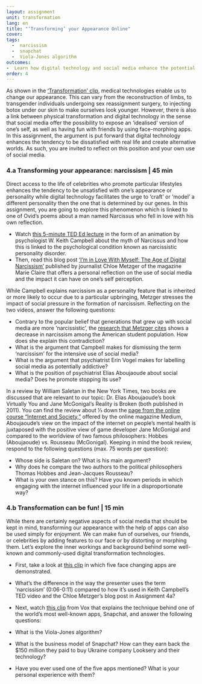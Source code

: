 ```yaml
---
layout: assignment
unit: transformation
lang: en
title: "‘Transforming’ your Appearance Online"  
cover:
tags:
  -  narcissism
  -  snapchat
  -  Viola-Jones algorithm
outcomes:
-  Learn how digital technology and social media enhance the potential for self-fashioning and experimenting with changing one’s appearance as well as how innovations in digital technology generate apps that can be used for entertainment. 
order: 4
---
```

As shown in the [‘Transformation’ clip](https://ranke2.uni.lu/u/transformation/#c-clip.en), medical technologies enable us to change our appearance. This can vary from the reconstruction of limbs, to transgender individuals undergoing sex reassignment surgery, to injecting botox under our skin to make ourselves look younger. However, there is also a link between physical transformation and digital technology in the sense that social media offer the possibility to expose an ‘idealised’ version of one’s self, as well as having fun with friends by using face-morphing apps. In this assignment, the argument is put forward that digital technology enhances the tendency to be dissatisfied with real life and create alternative worlds. As such, you are invited to reflect on this position and your own use of social media.
<!-- more -->

<!-- briefing-student -->

### 4.a Transforming your appearance: narcissism | 45 min 
<!-- section-contents -->

Direct access to the life of celebrities who promote particular lifestyles enhances the tendency to be unsatisfied with one’s appearance or personality while digital technology facilitates the urge to ‘craft’ or ‘model’ a different personality then the one that is determined by our genes. In this assignment, you are going to explore this phenomenon which is linked to one of Ovid’s poems about a man named Narcissus who fell in love with his own reflection.

- Watch [this 5-minute TED Ed lecture](https://youtu.be/arJLy3hX1E8) in the form of an animation by psychologist W. Keith Campbell about the myth of Narcissus and how this is linked to the psychological condition known as narcissistic personality disorder.
- Then, read this blog post [‘I’m in Love With Myself: The Age of Digital Narcissism’](https://www.marieclaire.com/culture/a16767138/social-media-narcissism/) published by journalist Chloe Metzger of the magazine Marie Claire that offers a personal reflection on the use of social media and the impact it can have on one’s self perception.

While Campbell explains narcissism as a personality feature that is inherited or more likely to occur due to a particular upbringing, Metzger stresses the impact of social pressure in the formation of narcissism. Reflecting on the two videos, answer the following questions:

- Contrary to the popular belief that generations that grew up with social media are more ‘narcissistic’, the [research that Metzger cites](https://www.ncbi.nlm.nih.gov/pubmed/29065280) shows a decrease in narcissism among the American student population. How does she explain this contradiction? 
- What is the argument that Campbell makes for dismissing the term ‘narcissism’ for the intensive use of social media?
- What is the argument that psychiatrist Erin Vogel makes for labelling social media as potentially addictive?
- What is the position of psychiatrist Elias Aboujaoude about social media? Does he promote stopping its use?

In a review by William Saletan in the New York Times, two books are discussed that are relevant to our topic: Dr. Elias Aboujaoude’s book Virtually You and Jane McGonigal’s Reality is Broken (both published in 2011). You can find the review about ⅓ down the [page from the online course “Internet and Society,”](https://medium.com/@bhsecinternet/thursday-october-8-class-5-16646a58f4de) offered by the online magazine Medium, Aboujaoude’s view on the impact of the internet on people’s mental health is juxtaposed with the positive view of game developer Jane McGonigal and compared to the worldview of two famous philosophers: Hobbes (Aboujaoude) vs. Rousseau (McGonigal). Keeping in mind the book review, respond to the following questions (max. 75 words per question):

- Whose side is Saletan on? What is his main argument? 
- Why does he compare the two authors to the political philosophers Thomas Hobbes and Jean-Jacques Rousseau? 
- What is your own stance on this? Have you known periods in which engaging with the internet influenced your life in a disproportionate way?

<!-- section -->  

### 4.b  Transformation can be fun! | 15 min
<!-- section-contents -->

While there are certainly negative aspects of social media that should be kept in mind, transforming our appearance with the help of apps can also be used simply for enjoyment. We can make fun of ourselves, our friends, or celebrities by adding features to our face or by distorting or morphing them. Let’s explore the inner workings and background behind some well-known and commonly-used digital transformation technologies. 

- First, take a look at [this clip](https://www.youtube.com/watch?v=LN-5fJS_SBs) in which five face changing apps are demonstrated.
- What’s the difference in the way the presenter uses the term 'narcissism’ (0:06-0:11) compared to how it’s used in Keith Campbell’s TED video and the Chloe Metzger’s blog post in Assignment 4a?

- Next, watch [this clip](https://youtu.be/Pc2aJxnmzh0) from Vox that explains the technique behind one of the world’s most well-known apps, Snapchat, and answer the following questions:
- What is the Viola-Jones algorithm?
- What is the business model of Snapchat? How can they earn back the $150 million they paid to buy Ukraine company Looksery and their technology? 
- Have you ever used one of the five apps mentioned? What is your personal experience with them? 

<!-- section -->  

<!-- briefing-teacher -->

